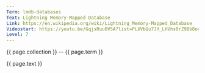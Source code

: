 ```yaml
---
Term: lmdb-databases
Text: Lightning Memory-Mapped Database
Link: https://en.wikipedia.org/wiki/Lightning_Memory-Mapped_Database
Videostart: https://youtu.be/GqjsRuu0V5A?list=PLXVbQu7JH_LHVhs0rZ9Bb8ocyKlPljkaG&t=21m42s
Level: 7
---
```


{{ page.collection }} -- {{ page.term }}

   {{ page.text }}

